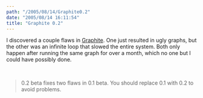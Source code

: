 ```yaml
---
path: "/2005/08/14/Graphite0.2" 
date: "2005/08/14 16:11:54" 
title: "Graphite 0.2" 
---
```

<p>I discovered a couple flaws in <a href="http://www.randomchaos.com/software/dashboard/graphite/">Graphite</a>. One just resulted in ugly graphs, but the other was an infinite loop that slowed the entire system. Both only happen after running the same graph for over a month, which no one but I could have possibly done.</p><br><blockquote>0.2 beta fixes two flaws in 0.1 beta. You should replace 0.1 with 0.2 to avoid problems.</blockquote>